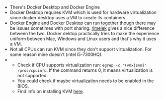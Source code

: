 - There's Docker Desktop and Docker Engine
- Docker Desktop requires KVM which is used for hardware virtualization since docker desktop uses a VM to create its containers.
- Docker Engine and Docker Desktop can run together though there may be issues sometimes with port sharing. [rimelek](https://forums.docker.com/t/difference-between-docker-desktop-and-docker-engine/124612) gives a nice difference between the two. Docker dektop practically tries to make the experience uniform between Mac, Windows and Linux users and that's why it uses a VM.
- Not all CPUs can run KVM since they don't support virtualization. For some reason mine doesn't (intel i5-7300HQ).
- - Check if CPU supports virtualization run: `egrep -c '(vmx|svm)' /proc/cpuinfo`. If the command returns 0, it means virtualization is not supported.
  - You could check if maybe virtualization needs to be enabled in the BIOS.
  - Find info on installing KVM [here](https://phoenixnap.com/kb/ubuntu-install-kvm).


